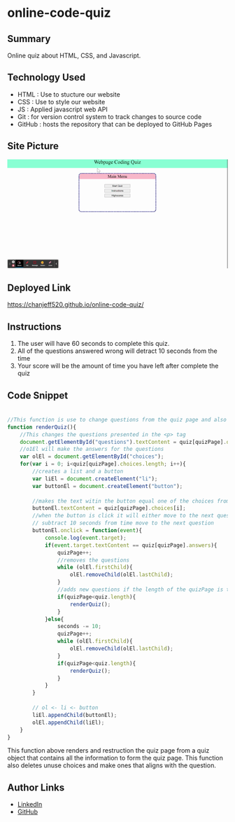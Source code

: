 # online-code-quiz

## Summary
 Online quiz about HTML, CSS, and Javascript.

## Technology Used
 - HTML : Use to stucture our website
 - CSS : Use to style our website
 - JS  : Applied javascript web API
 - Git : for version control system to track changes to source code
 - GitHub : hosts the repository that can be deployed to GitHub Pages

## Site Picture
![Site](./assets/Code_Quiz.gif)

## Deployed Link
https://chanjeff520.github.io/online-code-quiz/

## Instructions
<ol>
<li>The user will have 60 seconds to complete this quiz.</li>
<li>All of the questions answered wrong will detract 10 seconds from the time</li>
<li>Your score will be the amount of time you have left after complete the quiz</li>
</ol>


## Code Snippet
```js

//This function is use to change questions from the quiz page and also remove the prevous questions.
function renderQuiz(){
    //This changes the questions presented in the <p> tag
    document.getElementById("questions").textContent = quiz[quizPage].questions;
    //o1El will make the answers for the questions
    var olEl = document.getElementById("choices");
    for(var i = 0; i<quiz[quizPage].choices.length; i++){
        //creates a list and a button
        var liEl = document.createElement("li");
        var buttonEl = document.createElement("button");

        //makes the text witin the button equal one of the choices from the quiz object
        buttonEl.textContent = quiz[quizPage].choices[i];
        //when the button is click it will either move to the next question if the questions was right or
        // subtract 10 seconds from time move to the next question
        buttonEl.onclick = function(event){
            console.log(event.target);
            if(event.target.textContent == quiz[quizPage].answers){
                quizPage++;
                //removes the questions 
                while (olEl.firstChild){
                    olEl.removeChild(olEl.lastChild);
                }
                //adds new questions if the length of the quizPage is the same as the quiz
                if(quizPage<quiz.length){
                    renderQuiz();
                }
            }else{
                seconds -= 10;
                quizPage++;
                while (olEl.firstChild){
                    olEl.removeChild(olEl.lastChild);
                }
                if(quizPage<quiz.length){
                    renderQuiz();
                }
            }
        }

        // ol <- li <- button
        liEl.appendChild(buttonEl);
        olEl.appendChild(liEl);
    }
}

```
This function above renders and restruction the quiz page from a quiz object that contains all the information to form the quiz page. This function also deletes unuse choices and make ones that aligns with the question.

## Author Links
- [LinkedIn](https://www.linkedin.com/in/jefflchan/)
- [GitHub](https://github.com/chanjeff520)
